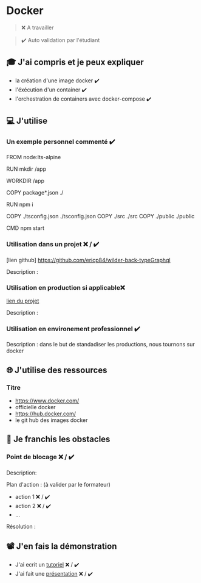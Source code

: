 # Docker

> ❌ A travailler

> ✔️ Auto validation par l'étudiant

## 🎓 J'ai compris et je peux expliquer

- la création d'une image docker ✔️
- l'éxécution d'un container ✔️
- l'orchestration de containers avec docker-compose ✔️

## 💻 J'utilise

### Un exemple personnel commenté ✔️

<!-- l'environnement qu'il doit utiliser -->

FROM node:lts-alpine

<!-- doit runer mkdir/app (création du dossier app) pour réaliser la compilation avec succés -->

RUN mkdir /app

<!-- je définit le répertoire de travail -->

WORKDIR /app

<!-- doit copier le package json -->

COPY package\*.json ./

<!-- doit runer npm i lors de la compilation afin d'installer les dependances (node_modules) -->

RUN npm i

<!-- doit copier les dossiers et fichiers ci dessous de mon pc vers l'image pour que la compilation soit effective -->

COPY ./tsconfig.json ./tsconfig.json
COPY ./src ./src
COPY ./public ./public

<!-- doit effetcuer une commande npm start pour lancer le projet au démarrage du conteneur -->

CMD npm start

### Utilisation dans un projet ❌ / ✔️

[lien github] https://github.com/ericp84/wilder-back-typeGraphql

Description :

### Utilisation en production si applicable❌

[lien du projet](...)

Description :

### Utilisation en environement professionnel ✔️

Description :
dans le but de standadiser les productions, nous tournons sur docker

## 🌐 J'utilise des ressources

### Titre

- https://www.docker.com/
- officielle docker
- https://hub.docker.com/
- le git hub des images docker

## 🚧 Je franchis les obstacles

### Point de blocage ❌ / ✔️

Description:

Plan d'action : (à valider par le formateur)

- action 1 ❌ / ✔️
- action 2 ❌ / ✔️
- ...

Résolution :

## 📽️ J'en fais la démonstration

- J'ai ecrit un [tutoriel](...) ❌ / ✔️
- J'ai fait une [présentation](...) ❌ / ✔️
